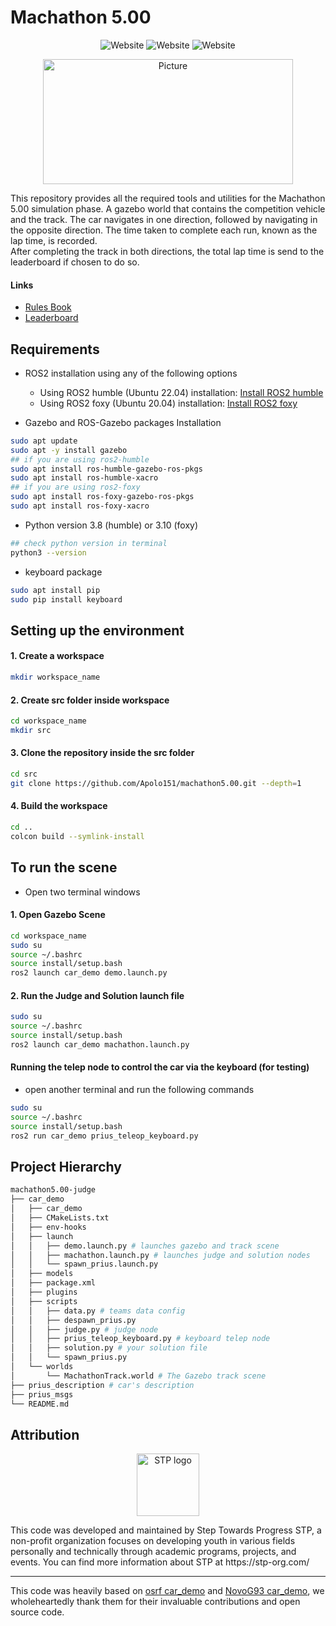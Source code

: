 # Machathon 5.00
<p align="center">
  <a style="text-decoration:none" >
    <img src="https://img.shields.io/badge/Code-Python-blue?logo=python" alt="Website" />
  </a>
  <a style="text-decoration:none" >
    <img src="https://img.shields.io/badge/Track Design-Blender-orange?logo=Blender" alt="Website" />
  </a>
  <a style="text-decoration:none" >
    <img src="https://img.shields.io/badge/Simulator-Gazebo-red" alt="Website" />
  </a>
</p>

<p align="center">
    <img src="https://github.com/Apolo151/machathon5.00/assets/110634473/90477a3a-5e30-4b0c-a62b-65722f0271ca"
      alt="Picture" 
        width="400" 
        height="200" 
        style="display: block; margin: 0 auto" 
     >
</p>

This repository provides all the required tools and utilities for the Machathon 5.00 simulation phase. A gazebo world that contains the competition vehicle and the track. The car navigates in one direction, followed by navigating in the opposite direction. The time taken to complete each run, known as the lap time, is recorded. <br> After completing the track in both directions, the total lap time is send to the leaderboard if chosen to do so.

#### Links
- [Rules Book](https://drive.google.com/file/d/1XvMcuaJ13R88KsatR51eGoJwgwkqPXrs/view?usp=sharing)
- [Leaderboard](https://stp-frontend-leaderboard.onrender.com/)

## Requirements
* ROS2 installation using any of the following options
  * Using ROS2 humble (Ubuntu 22.04) installation: [Install ROS2 humble](https://docs.ros.org/en/humble/Installation/Ubuntu-Install-Debians.html)
  * Using ROS2 foxy (Ubuntu 20.04) installation: [Install ROS2 foxy](https://docs.ros.org/en/foxy/Installation/Ubuntu-Install-Debians.html)


* Gazebo and ROS-Gazebo packages Installation
```bash
sudo apt update
sudo apt -y install gazebo
## if you are using ros2-humble
sudo apt install ros-humble-gazebo-ros-pkgs
sudo apt install ros-humble-xacro
## if you are using ros2-foxy
sudo apt install ros-foxy-gazebo-ros-pkgs
sudo apt install ros-foxy-xacro
```
* Python version 3.8 (humble) or 3.10 (foxy)
```bash
## check python version in terminal
python3 --version
```
* keyboard package
```bash
sudo apt install pip
sudo pip install keyboard
```
## Setting up the environment
#### 1. Create a workspace
 ```bash
mkdir workspace_name
```
#### 2. Create src folder inside workspace
 ```bash
cd workspace_name
mkdir src
```
#### 3. Clone the repository inside the src folder
 ```bash
cd src
git clone https://github.com/Apolo151/machathon5.00.git --depth=1
```
#### 4. Build the workspace
```bash
cd ..
colcon build --symlink-install
```
## To run the scene
- Open two terminal windows
#### 1. Open Gazebo Scene
```bash
cd workspace_name
sudo su
source ~/.bashrc
source install/setup.bash
ros2 launch car_demo demo.launch.py
```
#### 2. Run the Judge and Solution launch file
```bash
sudo su
source ~/.bashrc
source install/setup.bash
ros2 launch car_demo machathon.launch.py
```
#### Running the telep node to control the car via the keyboard (for testing)
- open another terminal and run the following commands
 ```bash
sudo su
source ~/.bashrc
source install/setup.bash
ros2 run car_demo prius_teleop_keyboard.py
```

## Project Hierarchy

```bash
machathon5.00-judge
├── car_demo
│   ├── car_demo
│   ├── CMakeLists.txt
│   ├── env-hooks
│   ├── launch
│   │   ├── demo.launch.py # launches gazebo and track scene
│   │   ├── machathon.launch.py # launches judge and solution nodes
│   │   └── spawn_prius.launch.py
│   ├── models
│   ├── package.xml
│   ├── plugins
│   ├── scripts
│   │   ├── data.py # teams data config
│   │   ├── despawn_prius.py
│   │   ├── judge.py # judge node
│   │   ├── prius_teleop_keyboard.py # keyboard telep node
│   │   ├── solution.py # your solution file
│   │   └── spawn_prius.py
│   └── worlds
│       └── MachathonTrack.world # The Gazebo track scene
├── prius_description # car's description
├── prius_msgs
└── README.md

```

## Attribution
<p align="center">
  <img src="https://user-images.githubusercontent.com/59095993/218258481-82b37fcf-10ad-4a2f-99d0-555e5610b6f2.png" width=100 height=100 alt="STP logo">
</p>
This code was developed and maintained by Step Towards Progress STP, a non-profit organization focuses on developing youth in various fields personally and technically through academic programs, projects, and events. You can find more information about STP at https://stp-org.com/

----
This code was heavily based on [osrf car_demo](https://github.com/osrf/car_demo) and [NovoG93 car_demo](https://github.com/NovoG93/car_demo), we wholeheartedly thank them for their invaluable contributions and open source code.

